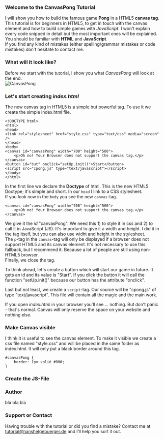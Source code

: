 ### Welcome to the CanvasPong Tutorial
I will show you how to build the famous game **Pong** in a HTML5 **canvas tag**. This tutorial is for beginners in HTML5, to get in touch with the canvas element and how to build simple games with *JavaScript*. I won't explain every code snipped in detail but the most important ones will be explained.  
You should be familiar with **HTML** and **JavaScript**.  
If you find any kind of mistakes (either spelling/grammar mistakes or code mistakes) don't hesitate to contact me.

### What will it look like?
Before we start with the tutorial, I show you what *CanvasPong* will look at the end.  
![CanvasPong](http://linkToThePicture)

### Let's start creating *index.html*
The new canvas tag in HTML5 is a simple but powerful tag. To use it we create the simple index.html file.

	<!DOCTYPE html>
	<html>
	<head>
	<link rel="stylesheet" href="style.css" type="text/css" media="screen" />
	</head>
	<body>
	<canvas id="canvasPong" width="700" height="500">
		<p>Oh no! Your Browser does not support the canvas tag.</p>
	</canvas>
	<button id="but" onclick="setUp.init()">Start</button>
	<script src="cpong.js" type="text/javascript"></script>
	</body>
	</html>

In the first line we declare the **Doctype** of html. This is the new HTML5 Doctype; it's simple and short. In our `head` I link to a CSS stylesheet.  
If you look now in the `body` you see the new `canvas`-tag.

	<canvas id="canvasPong" width="700" height="500">
		<p>Oh no! Your Browser does not support the canvas tag.</p>
	</canvas>

We give it the *id* "canvasPong". We need this 1) to style it in css and 2) to call it in JavaScript (JS). It's important to give it a width and height. I did it in the tag itself, but you can also use widht and height in the stylesheet.  
The `p`-tag in the `canvas`-tag will only be displayed if a browser does not support HTML5 and its canvas element. It's not necessary to use this fallback, but I recommend it. Because a lot of people are still using non-HTML5 browser.  
Finally, we close the tag.

To think ahead, let's create a button which will start our game in future. It gets an id and its value is "Start". If you click the button it will call the function "setUp.init()" because our button has the attribute "onclick".

Last but not least, we create a `script`-tag. Our source will be "cpong.js" of type "text/javascript". This file will contain all the magic and the main work.

If you open *index.html* in your browser you'll see ... nothing. But don't panic - that's normal. Canvas will only reserve the space on your website and nothing else.

### Make Canvas visible
I think it is useful to see the canvas element. To make it visible we create a css file named "style.css" and will be placed in the same folder as index.html. It will only put a black border around this tag.

	#canvasPong {
		border: 1px solid #000;
	}

### Create the JS-File



### Author
bla bla bla

### Support or Contact
Having trouble with the tutorial or did you find a mistake? Contact me at tutorial@hanshelgebuerger.de and I’ll help you sort it out.